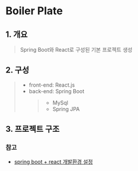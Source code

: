 # Boiler Plate

## 1. 개요

> Spring Boot와 React로 구성된 기본 프로젝트 생성

## 2. 구성

> -   front-end: React.js
> -   back-end: Spring Boot
>     > -   MySql
>     > -   Spring JPA

## 3. 프로젝트 구조

### 참고

-   [spring boot + react 개발환경 설정](https://velog.io/@cho876/SpringBoot-%ED%94%84%EB%A1%9C%EC%A0%9D%ED%8A%B8-%EC%95%88%EC%97%90-React-%ED%94%84%EB%A1%9C%EC%A0%9D%ED%8A%B8-%EB%84%A3%EA%B8%B0)

